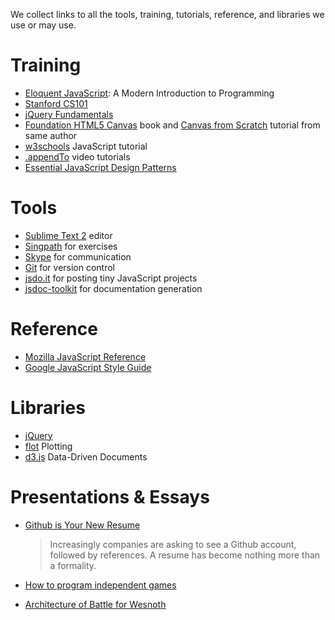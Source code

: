 We collect links to all the tools, training, tutorials, reference, and libraries we use or may use.

# Training

* [Eloquent JavaScript](http://eloquentjavascript.net/): A Modern Introduction to Programming
* [Stanford CS101](http://www.stanford.edu/class/cs101/)
* [jQuery Fundamentals](http://jqfundamentals.com/book/)
* [Foundation HTML5 Canvas](http://rawkes.com/foundationcanvas) book and [Canvas from Scratch](http://net.tutsplus.com/sessions/canvas-from-scratch/) tutorial from same author
* [w3schools](http://www.w3schools.com/js/default.asp) JavaScript tutorial
* [.appendTo](http://learn.appendto.com/lessons) video tutorials
* [Essential JavaScript Design Patterns](http://addyosmani.com/resources/essentialjsdesignpatterns/book/#designpatternsjavascript)

# Tools

* [Sublime Text 2](http://www.sublimetext.com/2) editor
* [Singpath](http://www.singpath.com/) for exercises
* [Skype](http://www.skype.com/intl/en/welcomeback/) for communication
* [Git](http://git-scm.com/) for version control
* [jsdo.it](http://jsdo.it/) for posting tiny JavaScript projects
* [jsdoc-toolkit](http://code.google.com/p/jsdoc-toolkit/) for documentation generation

# Reference

* [Mozilla JavaScript Reference](https://developer.mozilla.org/en/JavaScript/Reference)
* [Google JavaScript Style Guide](http://google-styleguide.googlecode.com/svn/trunk/javascriptguide.xml)

# Libraries

* [jQuery](http://jquery.com/)
* [flot](http://code.google.com/p/flot/) Plotting
* [d3.js](http://mbostock.github.com/d3/) Data-Driven Documents

# Presentations & Essays

* [Github is Your New Resume](http://code.dblock.org/ShowPost.aspx?id=232) 
	> Increasingly companies are asking to see a Github account, followed by references. A resume has become nothing more than a formality.

* [How to program independent games](http://the-witness.net/news/2011/06/how-to-program-independent-games/)
* [Architecture of Battle for Wesnoth](http://www.aosabook.org/en/wesnoth.html)